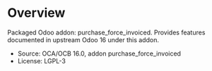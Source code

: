 # Overview

Packaged Odoo addon: purchase_force_invoiced. Provides features documented in upstream Odoo 16 under this addon.

- Source: OCA/OCB 16.0, addon purchase_force_invoiced
- License: LGPL-3
